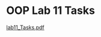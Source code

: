 # OOP Lab 11 Tasks

[lab11_Tasks.pdf](https://github.com/user-attachments/files/20147009/lab11_Tasks.pdf)
